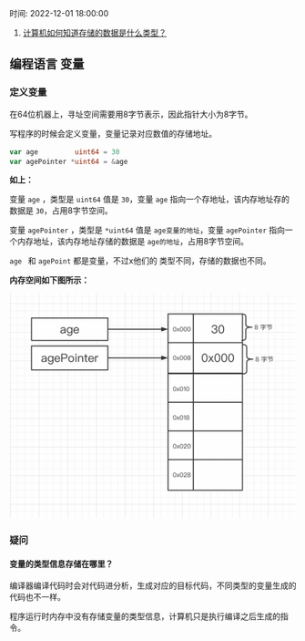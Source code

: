 时间: 2022-12-01 18:00:00

1. [计算机如何知道存储的数据是什么类型？](https://www.zhihu.com/question/21634439)

##  编程语言 变量

### 定义变量

在64位机器上，寻址空间需要用8字节表示，因此指针大小为8字节。

写程序的时候会定义变量，变量记录对应数值的存储地址。

 ```go
 var age         uint64 = 30
 var agePointer *uint64 = &age
 ```

**如上：**

变量 `age`  ，类型是 `uint64` 值是 `30`，变量 `age` 指向一个存地址，该内存地址存的数据是  `30`，占用8字节空间。

变量 `agePointer`  ，类型是 `*uint64` 值是 `age变量的地址`，变量 `agePointer` 指向一个内存地址，该内存地址存储的数据是 `age的地址`，占用8字节空间。

`age ` 和 `agePoint` 都是变量，不过x他们的  类型不同，存储的数据也不同。

**内存空间如下图所示：**

![](../img/language/variable_memory.png)



### 疑问

#### 变量的类型信息存储在哪里？

编译器编译代码时会对代码进分析，生成对应的目标代码，不同类型的变量生成的代码也不一样。

程序运行时内存中没有存储变量的类型信息，计算机只是执行编译之后生成的指令。

